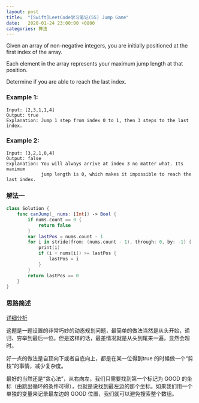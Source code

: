 ```yaml
---
layout: post
title:  "[Swift]LeetCode学习笔记(55) Jump Game"
date:   2020-01-24 23:00:00 +0800
categories: 算法
---
```


Given an array of non-negative integers, you are initially positioned at the first index of the array.

Each element in the array represents your maximum jump length at that position.

Determine if you are able to reach the last index.

### Example 1:

```
Input: [2,3,1,1,4]
Output: true
Explanation: Jump 1 step from index 0 to 1, then 3 steps to the last index.
```

### Example 2:

```
Input: [3,2,1,0,4]
Output: false
Explanation: You will always arrive at index 3 no matter what. Its maximum
             jump length is 0, which makes it impossible to reach the last index.
```

### 解法一

```swift
class Solution {
    func canJump(_ nums: [Int]) -> Bool {
        if nums.count == 0 {
            return false
        }
        var lastPos = nums.count - 1
        for i in stride(from: (nums.count - 1), through: 0, by: -1) {
            print(i)
            if (i + nums[i]) >= lastPos {
                lastPos = i
            }
        }
        return lastPos == 0
    }
}
```

### 思路简述

[详细分析](https://leetcode-cn.com/problems/jump-game/solution/tiao-yue-you-xi-by-leetcode/)

这题是一题设置的非常巧妙的动态规划问题，最简单的做法当然是从头开始，递归、穷举到最后一位。但是这样的话，最差情况就是从头到尾来一遍，显然会超时。

好一点的做法是自顶向下或者自底向上，都是在某一位得到true 的时候做一个“剪枝”的事情，减少复杂度。

最好的当然还是“贪心法”，从右向左，我们只需要找到第一个标记为 GOOD 的坐标（由跳出循环的条件可得），也就是说找到最左边的那个坐标。如果我们用一个单独的变量来记录最左边的 GOOD 位置，我们就可以避免搜索整个数组。


